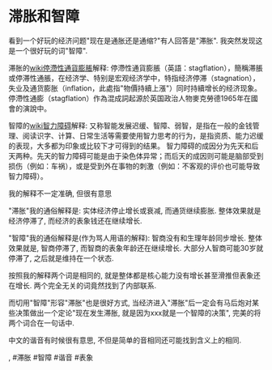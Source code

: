# 滞胀和智障

看到一个好玩的经济问题"现在是通胀还是通缩?"有人回答是"滞胀". 我突然发现这是一个很好玩的词"智障".

滞胀的[wiki停滯性通貨膨脹](https://zh.wikipedia.org/zh/%E5%81%9C%E6%BB%AF%E6%80%A7%E9%80%9A%E8%B2%A8%E8%86%A8%E8%84%B9)解释: 停滯性通貨膨脹（英語：stagflation），簡稱滞脹或停滞性通脹，在经济学、特别是宏观经济学中，特指经济停滞（stagnation），失业及通货膨胀（inflation，此處指"物價持續上漲"）同时持續增长的经济现象。停滯性通膨（stagflation）作為混成詞起源於英国政治人物麥克勞德1965年在國會的演說中。

智障的[wiki智力障碍](https://zh.wikipedia.org/wiki/%E6%99%BA%E8%83%BD%E9%9A%9C%E7%A4%99)解释: 又称智能发展迟缓、智障、弱智，是指在一般的金钱管理、阅读识字、计算、日常生活等需要使用智力思考的行为，是指资质、能力迟缓的表现，大多都为印象或比较下才可得到的结果。 智力障碍的成因分为先天和后天两种。先天的智力障碍可能是由于染色体异常；而后天的成因则可能是脑部受到损伤（例如：车祸），或是受到外在事物的刺激（例如：不客观的评价也可能导致智力障碍）。

我的解释不一定准确, 但很有意思

"滞胀"我的通俗解释是: 实体经济停止增长或衰减, 而通货继续膨胀. 整体效果就是经济停滞了, 而经济的表象钱还在继续增长.

"智障"我的通俗解释是\(作为骂人用语的解释\): 智商没有和生理年龄同步增长. 整体效果就是, 智商停滞了, 而智商的表象年龄还在继续增长. 大部分人智商可能30岁就停滞了, 之后就是维持在一个状态.

按照我的解释两个词是相同的, 就是整体都是核心能力没有增长甚至滑推但表象还在增长. 两个完全无关的词竟然找到了内部联系.

而切用"智障"形容"滞胀"也是很好方式, 当经济进入"滞胀"后一定会有马后炮对某些决策做出一个定论"现在发生滞胀, 就是因为xxx就是一个智障的决策", 完美的将两个词合在一句话中.

中文的谐音有时候很有意思, 不但是简单的音相同还可能找到含义上的相同.

, #滞胀 #智障 #谐音 #表象
